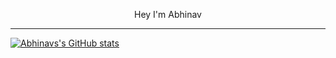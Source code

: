 <p align="center">
   Hey I'm Abhinav
</p>

---
[![Abhinavs's GitHub stats](https://github-readme-stats.vercel.app/api?username=alphabeta2206)](https://github.com/anuraghazra/github-readme-stats)